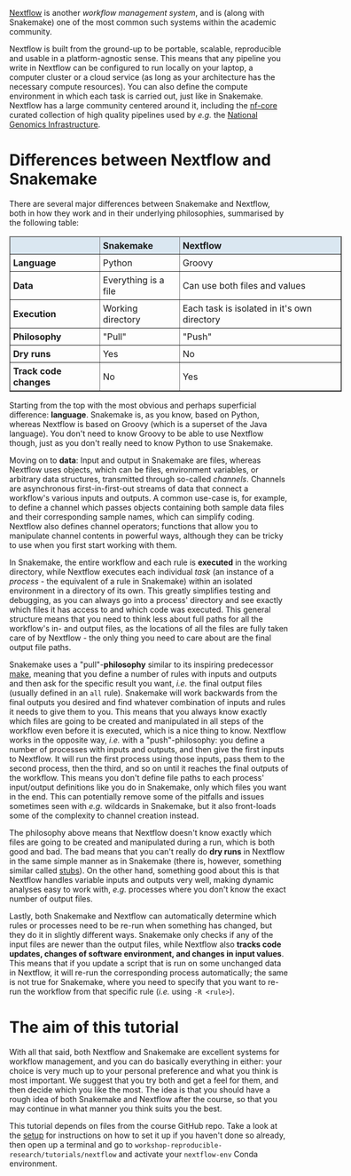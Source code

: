 [Nextflow](https://www.nextflow.io/) is another *workflow management system*,
and is (along with Snakemake) one of the most common such systems within the
academic community.

Nextflow is built from the ground-up to be portable, scalable, reproducible and
usable in a platform-agnostic sense. This means that any pipeline you write in
Nextflow can be configured to run locally on your laptop, a computer cluster or
a cloud service (as long as your architecture has the necessary compute
resources). You can also define the compute environment in which each task is
carried out, just like in Snakemake. Nextflow has a large community centered
around it, including the [nf-core](https://nf-co.re/) curated collection of
high quality pipelines used by *e.g.* the [National Genomics Infrastructure](https://ngisweden.scilifelab.se/).

# Differences between Nextflow and Snakemake

There are several major differences between Snakemake and Nextflow, both in how
they work and in their underlying philosophies, summarised by the following
table:

<table class="table table-hover table-condensed" border=1; style="width:600px; margin-left:auto; margin-right:auto;">
    <thead style="background-color:#DAE7F1">
        <tr>
            <td style="padding:5px"> <font size="3"></td>
            <td style="padding:5px"> <font size="3"><b> Snakemake </b> </td>
            <td style="padding:5px"> <font size="3"><b> Nextflow </b> </td>
        </tr>
    </thead>
    <tr>
        <td style="padding:5px"> <font size="3"> <b>Language</b> </td>
        <td style="padding:5px"> <font size="3"> Python </td>
        <td style="padding:5px"> <font size="3"> Groovy </td>
    </tr>
    <tr>
        <td style="padding:5px"> <font size="3"> <b>Data</b> </td>
        <td style="padding:5px"> <font size="3"> Everything is a file </td>
        <td style="padding:5px"> <font size="3"> Can use both files and values </td>
    </tr>
    <tr>
        <td style="padding:5px"> <font size="3"> <b>Execution</b> </td>
        <td style="padding:5px"> <font size="3"> Working directory </td>
        <td style="padding:5px"> <font size="3"> Each task is isolated in it's own directory </td>
    </tr>
    <tr>
        <td style="padding:5px"> <font size="3"> <b>Philosophy</b> </td>
        <td style="padding:5px"> <font size="3"> "Pull" </td>
        <td style="padding:5px"> <font size="3"> "Push" </td>
    </tr>
    <tr>
        <td style="padding:5px"> <font size="3"> <b>Dry runs</b>  </td>
        <td style="padding:5px"> <font size="3"> Yes </td>
        <td style="padding:5px"> <font size="3"> No </td>
    </tr>
    <tr>
        <td style="padding:5px"> <font size="3"> <b>Track code changes</b> </td>
        <td style="padding:5px"> <font size="3"> No </td>
        <td style="padding:5px"> <font size="3"> Yes </td>
    </tr>
</table>

Starting from the top with the most obvious and perhaps superficial difference:
**language**. Snakemake is, as you know, based on Python, whereas Nextflow is
based on Groovy (which is a superset of the Java language). You don't need to
know Groovy to be able to use Nextflow though, just as you don't really need to
know Python to use Snakemake.

Moving on to **data**: Input and output in Snakemake are files, whereas
Nextflow uses objects, which can be files, environment variables, or arbitrary
data structures, transmitted through so-called *channels*. Channels are
asynchronous first-in-first-out streams of data that connect a workflow's
various inputs and outputs. A common use-case is, for example, to define
a channel which passes objects containing both sample data files and their
corresponding sample names, which can simplify coding. Nextflow also defines
channel operators; functions that allow you to manipulate channel contents in
powerful ways, although they can be tricky to use when you first start working
with them.

In Snakemake, the entire workflow and each rule is **executed** in the working
directory, while Nextflow executes each individual *task* (an instance of
a *process* - the equivalent of a rule in Snakemake) within an isolated
environment in a directory of its own. This greatly simplifies testing and
debugging, as you can always go into a process' directory and see exactly which
files it has access to and which code was executed. This general structure
means that you need to think less about full paths for all the workflow's in-
and output files, as the locations of all the files are fully taken care of by
Nextflow - the only thing you need to care about are the final output file
paths.

Snakemake uses a "pull"-**philosophy** similar to its inspiring predecessor
[make](https://www.gnu.org/software/make/), meaning that you define a number of
rules with inputs and outputs and then ask for the specific result you want,
*i.e.* the final output files (usually defined in an `all` rule). Snakemake will
work backwards from the final outputs you desired and find whatever combination
of inputs and rules it needs to give them to you. This means that you always
know exactly which files are going to be created and manipulated in all steps of
the workflow even before it is executed, which is a nice thing to know. Nextflow
works in the opposite way, *i.e.* with a "push"-philosophy: you define a number
of processes with inputs and outputs, and then give the first inputs to
Nextflow. It will run the first process using those inputs, pass them to the
second process, then the third, and so on until it reaches the final outputs of
the workflow. This means you don't define file paths to each process'
input/output definitions like you do in Snakemake, only which files you want in
the end. This can potentially remove some of the pitfalls and issues sometimes
seen with *e.g.* wildcards in Snakemake, but it also front-loads some of the
complexity to channel creation instead.

The philosophy above means that Nextflow doesn't know exactly which files
are going to be created and manipulated during a run, which is both good and
bad. The bad means that you can't really do **dry runs** in Nextflow in the same
simple manner as in Snakemake (there is, however, something similar called
[stubs](https://github.com/nextflow-io/nextflow/blob/master/docs/process.rst#stub)).
On the other hand, something good about this is that Nextflow handles variable
inputs and outputs very well, making dynamic analyses easy to work with, *e.g.*
processes where you don't know the exact number of output files.

Lastly, both Snakemake and Nextflow can automatically determine which rules or
processes need to be re-run when something has changed, but they do it in
slightly different ways. Snakemake only checks if any of the input files are
newer than the output files, while Nextflow also **tracks code updates, changes
of software environment, and changes in input values**. This means that if you
update a script that is run on some unchanged data in Nextflow, it will re-run
the corresponding process automatically; the same is not true for Snakemake,
where you need to specify that you want to re-run the workflow from that
specific rule (*i.e.* using `-R <rule>`).

# The aim of this tutorial

With all that said, both Nextflow and Snakemake are excellent systems for
workflow management, and you can do basically everything in either: your choice
is very much up to your personal preference and what you think is most
important. We suggest that you try both and get a feel for them, and then
decide which you like the most. The idea is that you should have a rough idea
of both Snakemake and Nextflow after the course, so that you may continue in
what manner you think suits you the best.

This tutorial depends on files from the course GitHub repo. Take a look at the
[setup](pre-course-setup) for instructions on how to set it up if you haven't
done so already, then open up a terminal and go to `workshop-reproducible-research/tutorials/nextflow`
and activate your `nextflow-env` Conda environment.
